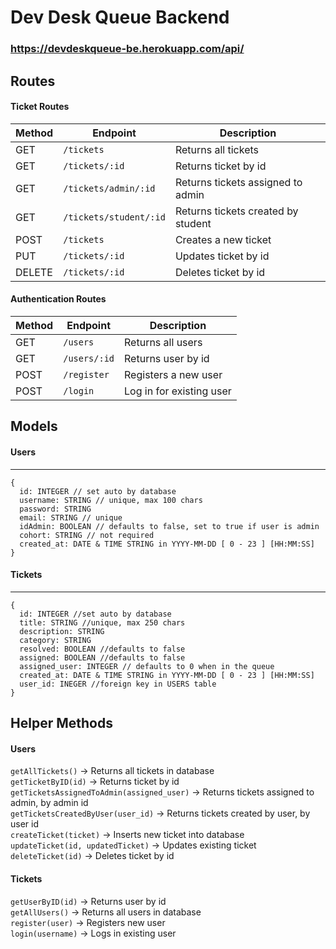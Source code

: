 # Dev Desk Queue Backend

### https://devdeskqueue-be.herokuapp.com/api/

## Routes

#### Ticket Routes

| Method | Endpoint                 | Description                              |
|--------|--------------------------|------------------------------------------|
| GET    | `/tickets`               | Returns all tickets                      |
| GET    | `/tickets/:id`           | Returns ticket by id                     |
| GET    | `/tickets/admin/:id`     | Returns tickets assigned to admin        |
| GET    | `/tickets/student/:id`   | Returns tickets created by student       |
| POST   | `/tickets`               | Creates a new ticket                     |
| PUT    | `/tickets/:id`           | Updates ticket by id                     |
| DELETE | `/tickets/:id`           | Deletes ticket by id                     |

#### Authentication Routes

| Method | Endpoint                 | Description                              |
|--------|--------------------------|------------------------------------------|
| GET    | `/users`                 | Returns all users                        |
| GET    | `/users/:id`             | Returns user by id                       |
| POST   | `/register`              | Registers a new user                     |
| POST   | `/login`                 | Log in for existing user                 |

## Models

#### Users
---
```
{
  id: INTEGER // set auto by database
  username: STRING // unique, max 100 chars
  password: STRING
  email: STRING // unique
  idAdmin: BOOLEAN // defaults to false, set to true if user is admin
  cohort: STRING // not required
  created_at: DATE & TIME STRING in YYYY-MM-DD [ 0 - 23 ] [HH:MM:SS]
}
```

#### Tickets
---
```
{
  id: INTEGER //set auto by database
  title: STRING //unique, max 250 chars
  description: STRING
  category: STRING
  resolved: BOOLEAN //defaults to false
  assigned: BOOLEAN //defaults to false
  assigned_user: INTEGER // defaults to 0 when in the queue
  created_at: DATE & TIME STRING in YYYY-MM-DD [ 0 - 23 ] [HH:MM:SS]
  user_id: INEGER //foreign key in USERS table
}
```

## Helper Methods

#### Users

`getAllTickets()` -> Returns all tickets in database <br>
`getTicketByID(id)` -> Returns ticket by id <br>
`getTicketsAssignedToAdmin(assigned_user)` -> Returns tickets assigned to admin, by admin id <br>
`getTicketsCreatedByUser(user_id)` -> Returns tickets created by user, by user id <br>
`createTicket(ticket)` -> Inserts new ticket into database <br>
`updateTicket(id, updatedTicket)` -> Updates existing ticket <br>
`deleteTicket(id)` -> Deletes ticket by id <br>

#### Tickets

`getUserByID(id)` -> Returns user by id <br>
`getAllUsers()` -> Returns all users in database <br>
`register(user)` -> Registers new user <br>
`login(username)` -> Logs in existing user <br>
